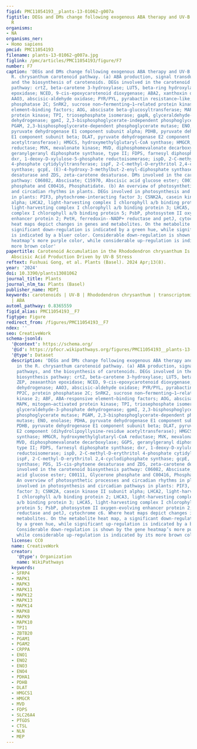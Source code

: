 ```yaml
---
figid: PMC11054193__plants-13-01062-g007a
figtitle: DEGs and DMs change following exogenous ABA therapy and UV-B stress in the
  R
organisms:
- NA
organisms_ner:
- Homo sapiens
pmcid: PMC11054193
filename: plants-13-01062-g007a.jpg
figlink: /pmc/articles/PMC11054193/figure/F7
number: F7
caption: 'DEGs and DMs change following exogenous ABA therapy and UV-B stress in the
  R. chrysanthum carotenoid pathway. (a) ABA production, signal transduction pathways,
  and the biosynthesis of carotenoids. DEGs involved in the carotenoid biosynthesis
  pathway: crtZ, beta-carotene 3-hydroxylase; LUT5, beta-ring hydroxylase; ZEP, zeaxanthin
  epoxidase; NCED, 9-cis-epoxycarotenoid dioxygenase; ABA2, xanthoxin dehydrogenase;
  AAO3, abscisic-aldehyde oxidase; PYR/PYL, pyrabactin resistance–like; PP2C, protein
  phosphatase 2C; SnRK2, sucrose non–fermenting–1–related protein kinase 2; ABF, ABA-responsive
  element–binding factors; AOG, abscisate beta-glucosyltransferase; MAPK, mitogen–activated
  protein kinase; TPI, triosephosphate isomerase; gapN, glyceraldehyde-3-phosphate
  dehydrogenase; gpmI, 2,3-bisphosphoglycerate-independent phosphoglycerate mutase;
  PGAM, 2,3-bisphosphoglycerate-dependent phosphoglycerate mutase; ENO, enolase; PDHA,
  pyruvate dehydrogenase E1 component subunit alpha; PDHB, pyruvate dehydrogenase
  E1 component subunit beta; DLAT, pyruvate dehydrogenase E2 component (dihydrolipoyllysine-residue
  acetyltransferase); HMGCS, hydroxymethylglutaryl-CoA synthase; HMGCR, hydroxymethylglutaryl-CoA
  reductase; MVK, mevalonate kinase; MVD, diphosphomevalonate decarboxylase; GGPS,
  geranylgeranyl diphosphate synthase, type II; FDPS, farnesyl diphosphate synthase;
  dxr, 1-deoxy-D-xylulose-5-phosphate reductoisomerase; ispD, 2-C-methyl-D-erythritol
  4-phosphate cytidylyltransferase; ispF, 2-C-methyl-D-erythritol 2,4-cyclodiphosphate
  synthase; gcpE, (E)-4-hydroxy-3-methylbut-2-enyl-diphosphate synthase; PDS, 15-cis-phytoene
  desaturase and ZDS, zeta-carotene desaturase. DMs involved in the carotenoid biosynthesis
  pathway: C06082, Abscisate; C15970, Abscisic acid glucose ester; C00111, Glycerone
  phosphate and C00416, Phosphatidate. (b) An overview of photosynthetic processes
  and circadian rhythms in plants. DEGs involved in photosynthesis and circadian pathways
  in plants: PIF3, phytochrome-interacting factor 3; CSNK2A, casein kinase II subunit
  alpha; LHCA2, light-harvesting complex I chlorophyll a/b binding protein 2; LHCA3,
  light-harvesting complex I chlorophyll a/b binding protein 3; LHCA5, light-harvesting
  complex I chlorophyll a/b binding protein 5; PsbP, photosystem II oxygen-evolving
  enhancer protein 2; PetH, ferredoxin--NADP+ reductase and petJ, cytochrome c6. Where
  heat maps depict changes in genes and metabolites. On the metabolite heat map, a
  significant down-regulation is indicated by a green hue, while significant up-regulation
  is indicated by a bluer color. Considerable down-regulation is shown by the gene
  heatmap’s more purple color, while considerable up-regulation is indicated by its
  more brown color'
papertitle: Carotenoid Accumulation in the Rhododendron chrysanthum Is Mediated by
  Abscisic Acid Production Driven by UV-B Stress
reftext: Fushuai Gong, et al. Plants (Basel). 2024 Apr;13(8).
year: '2024'
doi: 10.3390/plants13081062
journal_title: Plants
journal_nlm_ta: Plants (Basel)
publisher_name: MDPI
keywords: carotenoids | UV-B | Rhododendron chrysanthum | transcriptomics | metabolomics
  | ABA
automl_pathway: 0.8365559
figid_alias: PMC11054193__F7
figtype: Figure
redirect_from: /figures/PMC11054193__F7
ndex: ''
seo: CreativeWork
schema-jsonld:
  '@context': https://schema.org/
  '@id': https://pfocr.wikipathways.org/figures/PMC11054193__plants-13-01062-g007a.html
  '@type': Dataset
  description: 'DEGs and DMs change following exogenous ABA therapy and UV-B stress
    in the R. chrysanthum carotenoid pathway. (a) ABA production, signal transduction
    pathways, and the biosynthesis of carotenoids. DEGs involved in the carotenoid
    biosynthesis pathway: crtZ, beta-carotene 3-hydroxylase; LUT5, beta-ring hydroxylase;
    ZEP, zeaxanthin epoxidase; NCED, 9-cis-epoxycarotenoid dioxygenase; ABA2, xanthoxin
    dehydrogenase; AAO3, abscisic-aldehyde oxidase; PYR/PYL, pyrabactin resistance–like;
    PP2C, protein phosphatase 2C; SnRK2, sucrose non–fermenting–1–related protein
    kinase 2; ABF, ABA-responsive element–binding factors; AOG, abscisate beta-glucosyltransferase;
    MAPK, mitogen–activated protein kinase; TPI, triosephosphate isomerase; gapN,
    glyceraldehyde-3-phosphate dehydrogenase; gpmI, 2,3-bisphosphoglycerate-independent
    phosphoglycerate mutase; PGAM, 2,3-bisphosphoglycerate-dependent phosphoglycerate
    mutase; ENO, enolase; PDHA, pyruvate dehydrogenase E1 component subunit alpha;
    PDHB, pyruvate dehydrogenase E1 component subunit beta; DLAT, pyruvate dehydrogenase
    E2 component (dihydrolipoyllysine-residue acetyltransferase); HMGCS, hydroxymethylglutaryl-CoA
    synthase; HMGCR, hydroxymethylglutaryl-CoA reductase; MVK, mevalonate kinase;
    MVD, diphosphomevalonate decarboxylase; GGPS, geranylgeranyl diphosphate synthase,
    type II; FDPS, farnesyl diphosphate synthase; dxr, 1-deoxy-D-xylulose-5-phosphate
    reductoisomerase; ispD, 2-C-methyl-D-erythritol 4-phosphate cytidylyltransferase;
    ispF, 2-C-methyl-D-erythritol 2,4-cyclodiphosphate synthase; gcpE, (E)-4-hydroxy-3-methylbut-2-enyl-diphosphate
    synthase; PDS, 15-cis-phytoene desaturase and ZDS, zeta-carotene desaturase. DMs
    involved in the carotenoid biosynthesis pathway: C06082, Abscisate; C15970, Abscisic
    acid glucose ester; C00111, Glycerone phosphate and C00416, Phosphatidate. (b)
    An overview of photosynthetic processes and circadian rhythms in plants. DEGs
    involved in photosynthesis and circadian pathways in plants: PIF3, phytochrome-interacting
    factor 3; CSNK2A, casein kinase II subunit alpha; LHCA2, light-harvesting complex
    I chlorophyll a/b binding protein 2; LHCA3, light-harvesting complex I chlorophyll
    a/b binding protein 3; LHCA5, light-harvesting complex I chlorophyll a/b binding
    protein 5; PsbP, photosystem II oxygen-evolving enhancer protein 2; PetH, ferredoxin--NADP+
    reductase and petJ, cytochrome c6. Where heat maps depict changes in genes and
    metabolites. On the metabolite heat map, a significant down-regulation is indicated
    by a green hue, while significant up-regulation is indicated by a bluer color.
    Considerable down-regulation is shown by the gene heatmap’s more purple color,
    while considerable up-regulation is indicated by its more brown color'
  license: CC0
  name: CreativeWork
  creator:
    '@type': Organization
    name: WikiPathways
  keywords:
  - SFRP4
  - MAPK1
  - MAPK3
  - MAPK11
  - MAPK12
  - MAPK13
  - MAPK14
  - MAPK8
  - MAPK9
  - MAPK10
  - TPI1
  - ZBTB20
  - PGAM1
  - PGAM2
  - CRPPA
  - ENO1
  - ENO2
  - ENO3
  - ENO4
  - PDHA1
  - PDHB
  - DLAT
  - HMGCS1
  - HMGCR
  - MVD
  - FDPS
  - SLC26A4
  - PTGDS
  - CTSL
  - NLN
  - MEP
---
```

